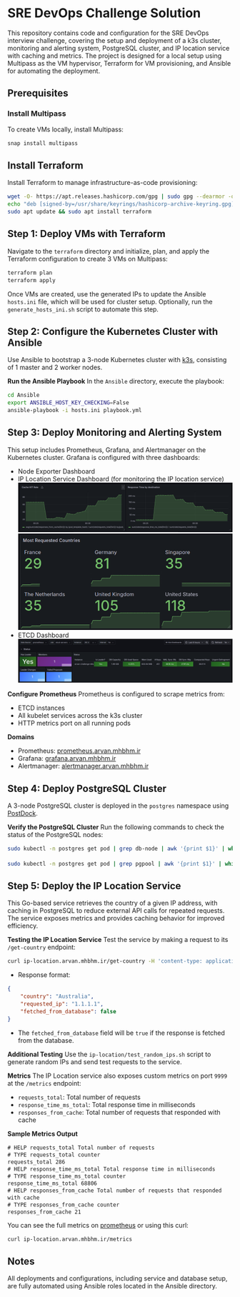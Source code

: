 # SRE DevOps Challenge Solution

This repository contains code and configuration for the SRE DevOps interview challenge, covering the setup and deployment of a k3s cluster, monitoring and alerting system, PostgreSQL cluster, and IP location service with caching and metrics. The project is designed for a local setup using Multipass as the VM hypervisor, Terraform for VM provisioning, and Ansible for automating the deployment.

## Prerequisites

### Install Multipass
To create VMs locally, install Multipass:
```bash
snap install multipass
```

## Install Terraform
Install Terraform to manage infrastructure-as-code provisioning:

```bash
wget -O- https://apt.releases.hashicorp.com/gpg | sudo gpg --dearmor -o /usr/share/keyrings/hashicorp-archive-keyring.gpg
echo "deb [signed-by=/usr/share/keyrings/hashicorp-archive-keyring.gpg] https://apt.releases.hashicorp.com $(lsb_release -cs) main" | sudo tee /etc/apt/sources.list.d/hashicorp.list
sudo apt update && sudo apt install terraform
```

## Step 1: Deploy VMs with Terraform
Navigate to the `terraform` directory and initialize, plan, and apply the Terraform configuration to create 3 VMs on Multipass:

```bash
terraform plan
terraform apply
```
Once VMs are created, use the generated IPs to update the Ansible `hosts.ini` file, which will be used for cluster setup. Optionally, run the `generate_hosts_ini.sh` script to automate this step.

## Step 2: Configure the Kubernetes Cluster with Ansible
Use Ansible to bootstrap a 3-node Kubernetes cluster with [k3s](https://k3s.io/), consisting of 1 master and 2 worker nodes.

**Run the Ansible Playbook**
In the `Ansible` directory, execute the playbook:

```bash
cd Ansible
export ANSIBLE_HOST_KEY_CHECKING=False
ansible-playbook -i hosts.ini playbook.yml 
```

## Step 3: Deploy Monitoring and Alerting System
This setup includes Prometheus, Grafana, and Alertmanager on the Kubernetes cluster. Grafana is configured with three dashboards:

* Node Exporter Dashboard
* IP Location Service Dashboard (for monitoring the IP location service)
![ip-location-panel1](./static/IP-Location-Monitoring-1.png)
![ip-location-panel2](./static/IP-Location-Monitoring-2.png)
* ETCD Dashboard
![etcd-panel](./static/ETCD-Monitoring.png)

**Configure Prometheus**
Prometheus is configured to scrape metrics from:
* ETCD instances
* All kubelet services across the k3s cluster
* HTTP metrics port on all running pods

**Domains**
* Prometheus: [prometheus.arvan.mhbhm.ir](prometheus.arvan.mhbhm.ir)
* Grafana: [grafana.arvan.mhbhm.ir](grafana.arvan.mhbhm.ir)
* Alertmanager: [alertmanager.arvan.mhbhm.ir](alertmanager.arvan.mhbhm.ir)

## Step 4: Deploy PostgreSQL Cluster
A 3-node PostgreSQL cluster is deployed in the `postgres` namespace using [PostDock](https://github.com/paunin/PostDock).

**Verify the PostgreSQL Cluster**
Run the following commands to check the status of the PostgreSQL nodes:

```bash
sudo kubectl -n postgres get pod | grep db-node | awk '{print $1}' | while read pod; do echo "$pod:"; sudo kubectl -n postgres exec $pod -- bash -c 'gosu postgres repmgr cluster show'; done

sudo kubectl -n postgres get pod | grep pgpool | awk '{print $1}' | while read pod; do echo "$pod:"; sudo kubectl -n postgres exec $pod -- bash -c 'PGCONNECT_TIMEOUT=10 PGPASSWORD=pool_password psql -U replica_user -h 127.0.0.1 template1 -c "show pool_nodes"'; done
```

## Step 5: Deploy the IP Location Service
This Go-based service retrieves the country of a given IP address, with caching in PostgreSQL to reduce external API calls for repeated requests. The service exposes metrics and provides caching behavior for improved efficiency.

**Testing the IP Location Service**
Test the service by making a request to its `/get-country` endpoint:

```bash
curl ip-location.arvan.mhbhm.ir/get-country -H 'content-type: application/json' -d '{"ip": "1.1.1.1"}'
```

* Response format:
```json
{
    "country": "Australia",
    "requested_ip": "1.1.1.1",
    "fetched_from_database": false
}
```
* The `fetched_from_database` field will be `true` if the response is fetched from the database.

**Additional Testing**
Use the `ip-location/test_random_ips.sh` script to generate random IPs and send test requests to the service.

**Metrics**
The IP Location service also exposes custom metrics on port `9999` at the `/metrics` endpoint:

* `requests_total`: Total number of requests
* `response_time_ms_total`: Total response time in milliseconds
* `responses_from_cache`: Total number of requests that responded with cache

**Sample Metrics Output**
```plaintext
# HELP requests_total Total number of requests
# TYPE requests_total counter
requests_total 286
# HELP response_time_ms_total Total response time in milliseconds
# TYPE response_time_ms_total counter
response_time_ms_total 68806
# HELP responses_from_cache Total number of requests that responded with cache
# TYPE responses_from_cache counter
responses_from_cache 21
```

You can see the full metrics on [prometheus](prometheus.arvan.mhbhm.ir) or using this curl:
```bash
curl ip-location.arvan.mhbhm.ir/metrics
```

## Notes
All deployments and configurations, including service and database setup, are fully automated using Ansible roles located in the Ansible directory.

